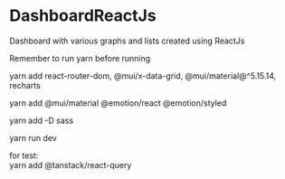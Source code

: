 # DashboardReactJs
Dashboard with various graphs and lists created using ReactJs

Remember to run yarn before running

yarn add react-router-dom, @mui/x-data-grid, @mui/material@^5.15.14, recharts

yarn add @mui/material @emotion/react @emotion/styled

yarn add -D sass

yarn run dev

for test:  
yarn add @tanstack/react-query
